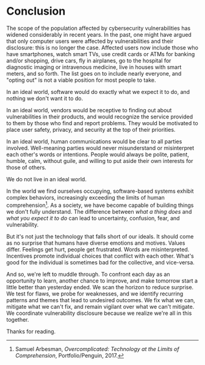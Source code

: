 # Conclusion

The scope of the population affected by cybersecurity vulnerabilities
has widened considerably in recent years.
In the past, one might have argued that only computer users were
affected by vulnerabilities and their disclosure: this is no longer the
case. Affected users now include those who have smartphones, watch smart
TVs, use credit cards or ATMs for banking and/or shopping, drive cars,
fly in airplanes, go to the hospital for diagnostic imaging or
intravenous medicine, live in houses with smart meters, and so forth.
The list goes on to include nearly everyone, and "opting out" is not a
viable position for most people to take. 

In an ideal world, software would do exactly what we expect it to do, and nothing we don't want it
to do. 

In an ideal world, vendors would be receptive to finding out
about vulnerabilities in their products, and would recognize the service
provided to them by those who find and report problems. They would be
motivated to place user safety, privacy, and security at the top of
their priorities. 

In an ideal world, human communications would be clear
to all parties involved. Well-meaning parties would never misunderstand
or misinterpret each other's words or intentions. People would always
be polite, patient, humble, calm, without guile, and willing to put
aside their own interests for those of others. 

We do not live in an ideal world. 

In the world we find ourselves occupying, software-based
systems exhibit complex behaviors, increasingly exceeding the limits of
human comprehension[^1].
As a society, we have become capable of building things we don't
fully understand. The difference between _what a thing does_ and _what you
expect it to do_ can lead to uncertainty, confusion, fear, and
vulnerability. 

But it's not just the technology that falls short of our ideals.
It should come as no surprise that humans have diverse emotions and motives.
Values differ.
Feelings get hurt, people get frustrated.
Words are misinterpreted.
Incentives promote individual choices that conflict with each other.
What's good for the individual is sometimes bad for the collective, and vice-versa. 

And so, we're left to muddle through.
To confront each day as an opportunity to learn, another chance
to improve, and make tomorrow start a little better than yesterday
ended. 
We scan the horizon to reduce surprise.
We test for flaws, we probe for weaknesses, and we identify recurring patterns and themes that
lead to undesired outcomes. 
We fix what we can, mitigate what we can't fix, and remain vigilant over what we can't mitigate.
We coordinate vulnerability disclosure because we realize we're all in this together.

Thanks for reading.

[^1]: Samuel Arbesman, *Overcomplicated: Technology at the Limits of Comprehension*, Portfolio/Penguin, 2017.
